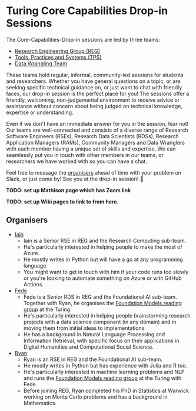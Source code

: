 # Turing Core Capabilities Drop-in Sessions

The Core-Capabilities-Drop-in sessions are led by three teams:
- [Research Engineering Group (REG)](https://www.turing.ac.uk/work-turing/research/research-engineering-group)
- [Tools, Practices and Systems (TPS)](https://www.turing.ac.uk/research/research-programmes/tools-practices-and-systems)
- [Data Wrangling Team](https://www.turing.ac.uk/research/data-for-research)

These teams hold regular, informal, community-led sessions for students and researchers. Whether you have general questions on a topic, or are seeking specific technical guidance on, or just want to chat with friendly faces, our drop-in session is the perfect place for you! The sessions offer a friendly, welcoming, non-judgemental environment to receive advice or assistance without concern about being judged on technical knowledge, expertise or understanding.

Even if we don't have an immediate answer for you in the session, fear not! Our teams are well-connected and consists of a diverse range of Research Software Engineers (RSEs), Research Data Scientists (RDSs), Research Application Managers (RAMs), Community Managers and Data Wranglers with each member having a unique set of skills and expertise. We can seamlessly put you in touch with other members in our teams, or researchers we have worked with so you can have a chat.

Feel free to message the [organisers](#organisers) ahead of time with your problem on Slack, or just come by! See you at the drop-in session! 🚀

**TODO: set up Mathison page which has Zoom link**

**TODO: set up Wiki pages to link to from here.**

## Organisers

- [Iain](https://www.turing.ac.uk/people/research-engineering/iain-stenson)
    - Iain is a Senior RSE in REG and the Research Computing sub-team.
    - He's particularly interested in helping people to make the most of Azure.
    - He mostly writes in Python but will have a go at any programming language.
    - You might want to get in touch with him if your code runs too slowly or you're looking to automate something on Azure or with GitHub Actions.
- [Fede](https://www.turing.ac.uk/people/researchers/federico-nanni)
    - Fede is a Senior RDS in REG and the Foundational AI sub-team. Together with Ryan, he organises the [Foundation Models reading group](https://github.com/alan-turing-institute/foundation-models-reading-group) at the Turing.
    - He's particularly interested in helping people brainstorming research projects with a data science component (in any domain) and in moving them from initial ideas to implementations.
    - He has a background in Natural Language Processing and Information Retrieval, with specific focus on their applications in Digital Humanities and Computational Social Science.
- [Ryan](https://www.turing.ac.uk/people/research-engineering/ryan-chan)
    - Ryan is an RSE in REG and the Foundational AI sub-team.
    - He mostly writes in Python but has experience with Julia and R too.
    - He's particularly interested in machine learning problems and NLP and runs the [Foundation Models reading group](https://github.com/alan-turing-institute/foundation-models-reading-group) at the Turing with Fede.
    - Before joining REG, Ryan completed his PhD in Statistics at Warwick working on Monte Carlo problems and has a background in Mathematics.
